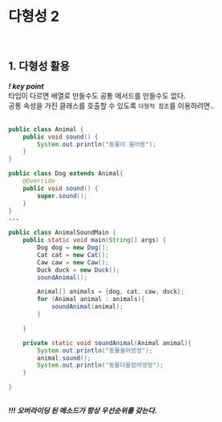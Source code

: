 # 다형성 2
<br>

## 1. 다형성 활용
***! key point***<br>
타입이 다르면 배열로 만들수도 공통 메서드를 만들수도 없다.<br>
공통 속성을 가진 클래스를 호출할 수 있도록 `다형적 참조`를 이용하려면..
<br><br>

```java
public class Animal {
    public void sound() {
        System.out.println("동물이 울어용");
    }
}

public class Dog extends Animal{
    @Override
    public void sound() {
        super.sound();
    }
}
...

public class AnimalSoundMain {
    public static void main(String[] args) {
        Dog dog = new Dog();
        Cat cat = new Cat();
        Caw caw = new Caw();
        Duck duck = new Duck();
        soundAnimal();

        Animal[] animals = {dog, cat, caw, duck};
        for (Animal animal : animals){
            soundAnimal(animal);
        }

    }

    private static void soundAnimal(Animal animal){
        System.out.println("동물울어엉엉");
        animal.sound();
        System.out.println("동물다울었어엉엉");
    }

}



```

***!!! 오버라이딩 된 메소드가 항상 우선순위를 갖는다.***<br><br>

